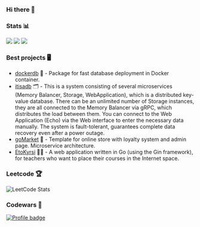 ### Hi there 👋

### Stats 📊

![](http://github-profile-summary-cards.vercel.app/api/cards/profile-details?username=egorgasay&theme=github_dark)
![](http://github-profile-summary-cards.vercel.app/api/cards/stats?username=egorgasay&theme=github_dark)
![](http://github-profile-summary-cards.vercel.app/api/cards/productive-time?username=egorgasay&theme=github_dark&utcOffset=3)

### Best projects 🖥
- [dockerdb](https://github.com/egorgasay/dockerdb) 🐳 - Package for fast database deployment in Docker container.  
- [itisadb](https://github.com/egorgasay/itisadb) 🗂 - This is a system consisting of several microservices (Memory Balancer, Storage, WebApplication), which is a distributed key-value database. There can be an unlimited number of Storage instances, they are all connected to the Memory Balancer via gRPC, which distributes the load between them. You can connect to the Web Application (Echo) via the Web interface to enter the necessary data manually. The system is fault-tolerant, guarantees complete data recovery even after a power outage.  
- [goMarket](https://github.com/egorgasay/goMarket) 🛒 - Template for online store with loyalty system and admin page. Microservice architecture.  
- [EtoKyrsi](https://github.com/egorgasay/EtoKyrsi) 👩‍🏫 - A web application written in Go (using the Gin framework), for teachers who want to place their courses in the Internet space.

### Leetcode 🏆
![LeetCode Stats](https://leetcard.jacoblin.cool/gasay?theme=dark&font=Noto%20Serif%20Dogra)

### Codewars 🥷
[![Profile badge](https://www.codewars.com/users/egorgasay/badges/large)](https://www.codewars.com/users/egorgasay)
